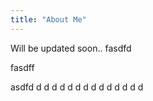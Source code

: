 ```yaml
---
title: "About Me"
---
```


Will be updated soon..
fasdfd


fasdff

asdfd
d
d
d
d
d
d
d
d
d
d
d
d
d
d